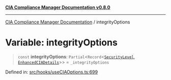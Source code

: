 [**CIA Compliance Manager Documentation v0.8.0**](../README.md)

***

[CIA Compliance Manager Documentation](../globals.md) / integrityOptions

# Variable: integrityOptions

> `const` **integrityOptions**: `Partial`\<`Record`\<[`SecurityLevel`](../type-aliases/SecurityLevel.md), [`EnhancedCIADetails`](../interfaces/EnhancedCIADetails.md)\>\> = `_integrityOptions`

Defined in: [src/hooks/useCIAOptions.ts:699](https://github.com/Hack23/cia-compliance-manager/blob/78912779fad2796d4afcf9e0a863cca80a66b25f/src/hooks/useCIAOptions.ts#L699)
